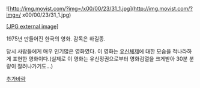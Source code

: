 ![http://img.movist.com/?img=/x00/00/23/31_1.jpg](http://img.movist.com/?img=/
x00/00/23/31_1.jpg)

[[JPG external image]](http://img.movist.com/?img=/x00/00/23/31_1.jpg)

1975년 만들어진 한국의 영화. 감독은 하길종.

당시 사람들에게 매우 인기많은 영화였다. 이 영화는
[유신체제](%EC%9C%A0%EC%8B%A0%EC%B2%B4%EC%A0%9C.md)에 대한 모습을 적나라하게 표현한 영화이다.(실제로
이 영화는 유신정권으로부터 영화검열을 크게받아 30분 분량이 잘려나가기도...)

[추가바람](%EC%B6%94%EA%B0%80%EB%B0%94%EB%9E%8C.md)

